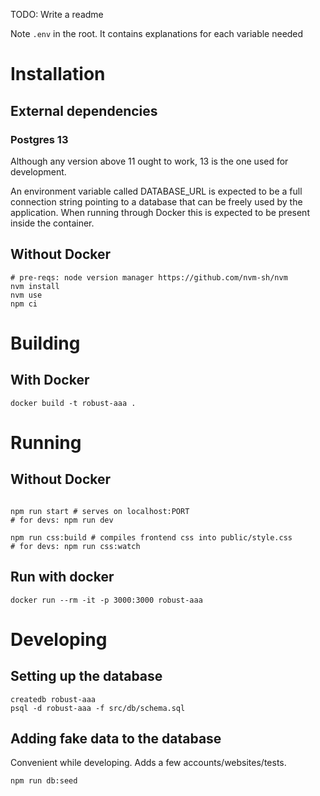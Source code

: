 TODO: Write a readme

Note `.env` in the root. It contains explanations for each variable needed

# Installation

## External dependencies

### Postgres 13
Although any version above 11 ought to work, 13 is the one used for development.

An environment variable called DATABASE_URL is expected to be a full connection string pointing to a database that can be freely used by the application. When running through Docker this is expected to be present inside the container.

## Without Docker

```
# pre-reqs: node version manager https://github.com/nvm-sh/nvm
nvm install
nvm use
npm ci
```

# Building
## With Docker
```
docker build -t robust-aaa . 
```

# Running
## Without Docker
```

npm run start # serves on localhost:PORT
# for devs: npm run dev

npm run css:build # compiles frontend css into public/style.css
# for devs: npm run css:watch
```

## Run with docker
```
docker run --rm -it -p 3000:3000 robust-aaa 
```

# Developing
## Setting up the database

```
createdb robust-aaa
psql -d robust-aaa -f src/db/schema.sql
```

## Adding fake data to the database
Convenient while developing. Adds a few accounts/websites/tests.

```
npm run db:seed
```